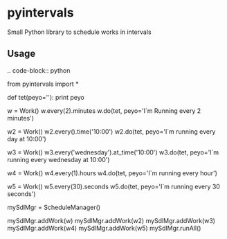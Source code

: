 # pyintervals
Small Python library to schedule works in intervals

Usage
-----

.. code-block:: python

from pyintervals import *

def tet(peyo=''):
    print peyo
 
w = Work()
w.every(2).minutes
w.do(tet, peyo='I`m Running every 2 minutes')
 
w2 = Work()
w2.every().time('10:00')
w2.do(tet, peyo='I`m running every day at 10:00')
 
w3 = Work()
w3.every('wednesday').at_time('10:00')
w3.do(tet, peyo='I`m running every wednesday at 10:00')
 
w4 = Work()
w4.every(1).hours
w4.do(tet, peyo='I`m running every hour')
 
w5 = Work()
w5.every(30).seconds
w5.do(tet, peyo='I`m running every 30 seconds')
 
mySdlMgr = ScheduleManager()
 
mySdlMgr.addWork(w)
mySdlMgr.addWork(w2)
mySdlMgr.addWork(w3)
mySdlMgr.addWork(w4)
mySdlMgr.addWork(w5)
mySdlMgr.runAll()
